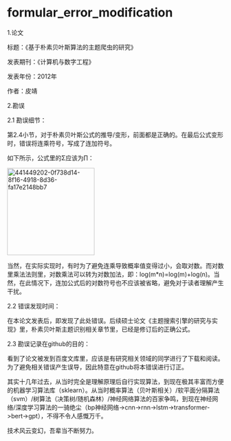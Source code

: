 # formular_error_modification

1.论文

标题：《基于朴素贝叶斯算法的主题爬虫的研究》

发表期刊：《计算机与数字工程》

发表年份：2012年

作者：皮靖

2.勘误

2.1 勘误细节：

第2.4小节，对于朴素贝叶斯公式的推导/变形，前面都是正确的。在最后公式变形时，错误将连乘符号，写成了连加符号。

如下所示，公式里的Σ应该为∏：

<img width="203" alt="441449202-0f738d14-8f16-4918-8d36-fa17e2148bb7" src="https://github.com/user-attachments/assets/2758693f-369e-4ada-925c-4ffc39995490" />


当然，在实际实现时，有时为了避免连乘导致概率值变得过小，会取对数。而对数里乘法法则里，对数乘法可以转为对数加法，即：log(m*n)=log(m)+log(n)。当然，在此情况下，连加公式后的对数符号也不应该被省略，避免对于读者理解产生干扰。

2.2 错误发现时间：

在本论文发表后，即发现了此处错误。后续硕士论文《主题搜索引擎的研究与实现》里，朴素贝叶斯主题识别相关章节里，已经是修订后的正确公式。

2.3 勘误记录在github的目的：

看到了论文被发到百度文库里，应该是有研究相关领域的同学进行了下载和阅读。为了避免相关错误产生误导，因此特意在github将本错误进行订正。

其实十几年过去，从当时完全是理解原理后自行实现算法，到现在极其丰富而方便的机器学习算法库（sklearn）。从当时概率算法（贝叶斯相关）/软平面分隔算法（svm）/树算法（决策树/随机森林）/神经网络算法的百家争鸣，到现在神经网络/深度学习算法的一骑绝尘（bp神经网络->cnn->rnn->lstm->transformer->bert->gpt），不得不令人感慨万千。

技术风云变幻，吾辈当不断努力。
